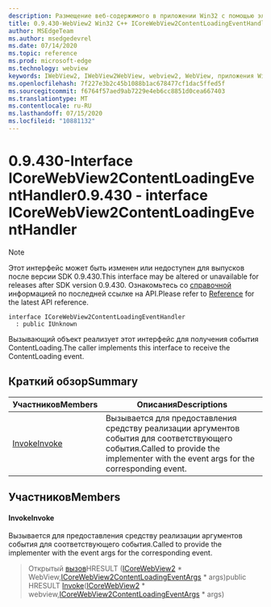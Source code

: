 ```yaml
---
description: Размещение веб-содержимого в приложении Win32 с помощью элемента управления Microsoft Edge WebView2
title: 0.9.430-WebView2 Win32 C++ ICoreWebView2ContentLoadingEventHandler
author: MSEdgeTeam
ms.author: msedgedevrel
ms.date: 07/14/2020
ms.topic: reference
ms.prod: microsoft-edge
ms.technology: webview
keywords: IWebView2, IWebView2WebView, webview2, WebView, приложения Win32, Win32, EDGE, ICoreWebView2, ICoreWebView2Host, элемент управления "веб-браузер", HTML Edge
ms.openlocfilehash: 7f227e3b2c45b1088b1ac678477cf1dac5ffed5f
ms.sourcegitcommit: f6764f57aed9ab7229e4eb6cc8851d0cea667403
ms.translationtype: MT
ms.contentlocale: ru-RU
ms.lasthandoff: 07/15/2020
ms.locfileid: "10881132"
---
```

# <span data-ttu-id="7470d-104">0.9.430-Interface ICoreWebView2ContentLoadingEventHandler</span><span class="sxs-lookup"><span data-stu-id="7470d-104">0.9.430 - interface ICoreWebView2ContentLoadingEventHandler</span></span> 

> [!NOTE]
> <span data-ttu-id="7470d-105">Этот интерфейс может быть изменен или недоступен для выпусков после версии SDK 0.9.430.</span><span class="sxs-lookup"><span data-stu-id="7470d-105">This interface may be altered or unavailable for releases after SDK version 0.9.430.</span></span> <span data-ttu-id="7470d-106">Ознакомьтесь со [справочной](../../../webview2-api-reference.md) информацией по последней ссылке на API.</span><span class="sxs-lookup"><span data-stu-id="7470d-106">Please refer to [Reference](../../../webview2-api-reference.md) for the latest API reference.</span></span>

```
interface ICoreWebView2ContentLoadingEventHandler
  : public IUnknown
```

<span data-ttu-id="7470d-107">Вызывающий объект реализует этот интерфейс для получения события ContentLoading.</span><span class="sxs-lookup"><span data-stu-id="7470d-107">The caller implements this interface to receive the ContentLoading event.</span></span>

## <span data-ttu-id="7470d-108">Краткий обзор</span><span class="sxs-lookup"><span data-stu-id="7470d-108">Summary</span></span>

 <span data-ttu-id="7470d-109">Участников</span><span class="sxs-lookup"><span data-stu-id="7470d-109">Members</span></span>                        | <span data-ttu-id="7470d-110">Описания</span><span class="sxs-lookup"><span data-stu-id="7470d-110">Descriptions</span></span>
--------------------------------|---------------------------------------------
[<span data-ttu-id="7470d-111">Invoke</span><span class="sxs-lookup"><span data-stu-id="7470d-111">Invoke</span></span>](#invoke) | <span data-ttu-id="7470d-112">Вызывается для предоставления средству реализации аргументов события для соответствующего события.</span><span class="sxs-lookup"><span data-stu-id="7470d-112">Called to provide the implementer with the event args for the corresponding event.</span></span>

## <span data-ttu-id="7470d-113">Участников</span><span class="sxs-lookup"><span data-stu-id="7470d-113">Members</span></span>

#### <span data-ttu-id="7470d-114">Invoke</span><span class="sxs-lookup"><span data-stu-id="7470d-114">Invoke</span></span> 

<span data-ttu-id="7470d-115">Вызывается для предоставления средству реализации аргументов события для соответствующего события.</span><span class="sxs-lookup"><span data-stu-id="7470d-115">Called to provide the implementer with the event args for the corresponding event.</span></span>

> <span data-ttu-id="7470d-116">Открытый [вызов](#invoke)HRESULT ([ICoreWebView2](ICoreWebView2.md) \* WebView,[ICoreWebView2ContentLoadingEventArgs](ICoreWebView2ContentLoadingEventArgs.md) \* args)</span><span class="sxs-lookup"><span data-stu-id="7470d-116">public HRESULT [Invoke](#invoke)([ICoreWebView2](ICoreWebView2.md) \* webview,[ICoreWebView2ContentLoadingEventArgs](ICoreWebView2ContentLoadingEventArgs.md) \* args)</span></span>


